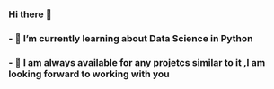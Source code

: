 ### Hi there 👋
### - 🌱 I’m currently learning about Data Science in Python
### - 💬 I am always available for any projetcs similar to it ,I am looking forward to working with you
<!--
**HenintsoaHARINORO/HenintsoaHARINORO** is a ✨ _special_ ✨ repository because its `README.md` (this file) appears on your GitHub profile.

Here are some ideas to get you started:

- 🔭 I’m currently working on ...
- 🌱 I’m currently learning ...
- 👯 I’m looking to collaborate on ...
- 🤔 I’m looking for help with ...
- 💬 Ask me about ...
- 📫 How to reach me: ...
- 😄 Pronouns: ...
- ⚡ Fun fact: ...
-->

